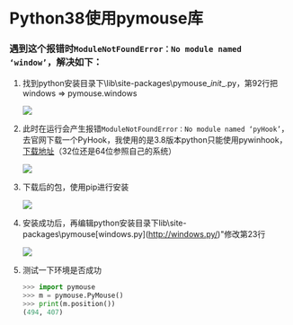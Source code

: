 # Python38使用pymouse库

### 遇到这个报错时`ModuleNotFoundError：No module named ‘window’`，解决如下：

1. 找到python安装目录下\lib\site-packages\pymouse_*init*_.py，第92行把windows => pymouse.windows
    
    ![](https://git.poker/raoyun/photo/blob/master/20220714/Untitled.3bhbfz517p80.webp?raw=true)
    
2. 此时在运行会产生报错`ModuleNotFoundError：No module named ‘pyHook’`，去官网下载一个PyHook，我使用的是3.8版本python只能使用pywinhook，[下载地址](https://www.lfd.uci.edu/~gohlke/pythonlibs/#pywinhook)（32位还是64位参照自己的系统）
    
    ![](https://git.poker/raoyun/photo/blob/master/20220714/Untitled-1.6e6cpkekh580.webp?raw=true)
    
3. 下载后的包，使用pip进行安装
    
    ![](https://git.poker/raoyun/photo/blob/master/20220714/Untitled-2.4c2o1gn5s3a0.webp?raw=true)
    
4. 安装成功后，再编辑python安装目录下lib\site-packages\pymouse\[windows.py](http://windows.py/)"修改第23行
    
    ![](https://git.poker/raoyun/photo/blob/master/20220714/Untitled-3.53dmtlirk9k0.webp?raw=true)
    
5. 测试一下环境是否成功
    
    ```python
    >>> import pymouse
    >>> m = pymouse.PyMouse()
    >>> print(m.position())
    (494, 407)
    ```
